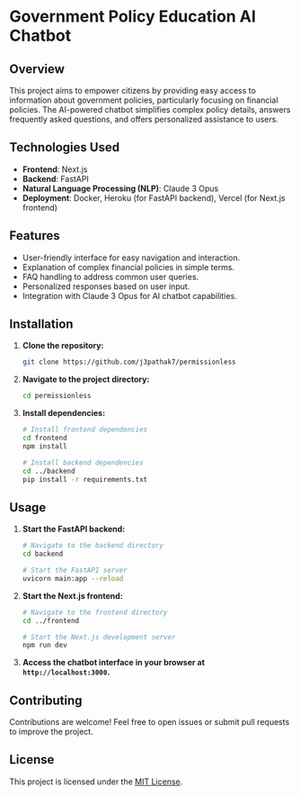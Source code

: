# Government Policy Education AI Chatbot

## Overview

This project aims to empower citizens by providing easy access to information about government policies, particularly focusing on financial policies. The AI-powered chatbot simplifies complex policy details, answers frequently asked questions, and offers personalized assistance to users.

## Technologies Used

- **Frontend**: Next.js
- **Backend**: FastAPI
- **Natural Language Processing (NLP)**: Claude 3 Opus
- **Deployment**: Docker, Heroku (for FastAPI backend), Vercel (for Next.js frontend)

## Features

- User-friendly interface for easy navigation and interaction.
- Explanation of complex financial policies in simple terms.
- FAQ handling to address common user queries.
- Personalized responses based on user input.
- Integration with Claude 3 Opus for AI chatbot capabilities.

## Installation

1. **Clone the repository:**

   ```bash
   git clone https://github.com/j3pathak7/permissionless
   ```

2. **Navigate to the project directory:**

   ```bash
   cd permissionless
   ```

3. **Install dependencies:**

   ```bash
   # Install frontend dependencies
   cd frontend
   npm install

   # Install backend dependencies
   cd ../backend
   pip install -r requirements.txt
   ```

## Usage

1. **Start the FastAPI backend:**

   ```bash
   # Navigate to the backend directory
   cd backend

   # Start the FastAPI server
   uvicorn main:app --reload
   ```

2. **Start the Next.js frontend:**

   ```bash
   # Navigate to the frontend directory
   cd ../frontend

   # Start the Next.js development server
   npm run dev
   ```

3. **Access the chatbot interface in your browser at `http://localhost:3000`.**

## Contributing

Contributions are welcome! Feel free to open issues or submit pull requests to improve the project.

## License

This project is licensed under the [MIT License](LICENSE).

